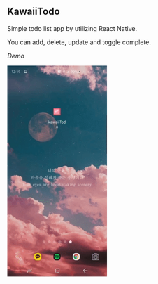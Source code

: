 ## KawaiiTodo

Simple todo list app by utilizing React Native.

You can add, delete, update and toggle complete.


*Demo*

![](demo.gif)
